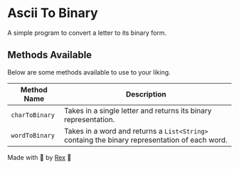 # Ascii To Binary

A simple program to convert a letter to its binary form.

## Methods Available

Below are some methods available to use to your liking.

| Method Name    | Description                                                                                   |
| -------------- | --------------------------------------------------------------------------------------------- |
| `charToBinary` | Takes in a single letter and returns its binary representation.                               |
| `wordToBinary` | Takes in a word and returns a `List<String>` containg the binary representation of each word. |

Made with 🥨 by [Rex](https://github.com/RexcellentRawr) 🦖
